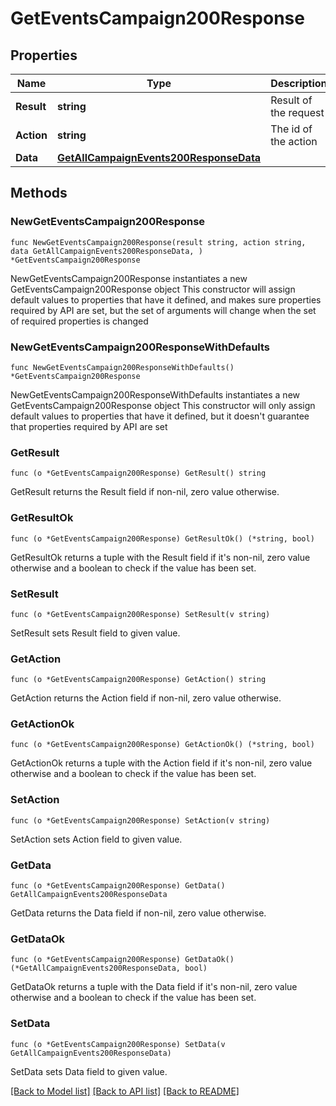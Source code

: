 # GetEventsCampaign200Response

## Properties

Name | Type | Description | Notes
------------ | ------------- | ------------- | -------------
**Result** | **string** | Result of the request | 
**Action** | **string** | The id of the action | 
**Data** | [**GetAllCampaignEvents200ResponseData**](GetAllCampaignEvents200ResponseData.md) |  | 

## Methods

### NewGetEventsCampaign200Response

`func NewGetEventsCampaign200Response(result string, action string, data GetAllCampaignEvents200ResponseData, ) *GetEventsCampaign200Response`

NewGetEventsCampaign200Response instantiates a new GetEventsCampaign200Response object
This constructor will assign default values to properties that have it defined,
and makes sure properties required by API are set, but the set of arguments
will change when the set of required properties is changed

### NewGetEventsCampaign200ResponseWithDefaults

`func NewGetEventsCampaign200ResponseWithDefaults() *GetEventsCampaign200Response`

NewGetEventsCampaign200ResponseWithDefaults instantiates a new GetEventsCampaign200Response object
This constructor will only assign default values to properties that have it defined,
but it doesn't guarantee that properties required by API are set

### GetResult

`func (o *GetEventsCampaign200Response) GetResult() string`

GetResult returns the Result field if non-nil, zero value otherwise.

### GetResultOk

`func (o *GetEventsCampaign200Response) GetResultOk() (*string, bool)`

GetResultOk returns a tuple with the Result field if it's non-nil, zero value otherwise
and a boolean to check if the value has been set.

### SetResult

`func (o *GetEventsCampaign200Response) SetResult(v string)`

SetResult sets Result field to given value.


### GetAction

`func (o *GetEventsCampaign200Response) GetAction() string`

GetAction returns the Action field if non-nil, zero value otherwise.

### GetActionOk

`func (o *GetEventsCampaign200Response) GetActionOk() (*string, bool)`

GetActionOk returns a tuple with the Action field if it's non-nil, zero value otherwise
and a boolean to check if the value has been set.

### SetAction

`func (o *GetEventsCampaign200Response) SetAction(v string)`

SetAction sets Action field to given value.


### GetData

`func (o *GetEventsCampaign200Response) GetData() GetAllCampaignEvents200ResponseData`

GetData returns the Data field if non-nil, zero value otherwise.

### GetDataOk

`func (o *GetEventsCampaign200Response) GetDataOk() (*GetAllCampaignEvents200ResponseData, bool)`

GetDataOk returns a tuple with the Data field if it's non-nil, zero value otherwise
and a boolean to check if the value has been set.

### SetData

`func (o *GetEventsCampaign200Response) SetData(v GetAllCampaignEvents200ResponseData)`

SetData sets Data field to given value.



[[Back to Model list]](../README.md#documentation-for-models) [[Back to API list]](../README.md#documentation-for-api-endpoints) [[Back to README]](../README.md)


